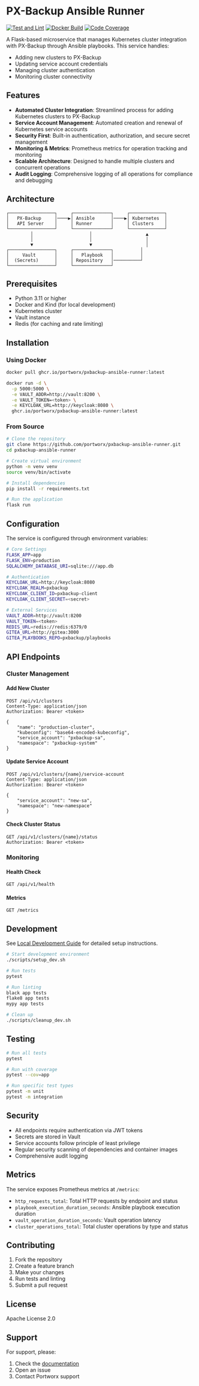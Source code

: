 # PX-Backup Ansible Runner

[![Test and Lint](https://github.com/portworx/pxbackup-ansible-runner/actions/workflows/test.yml/badge.svg)](https://github.com/portworx/pxbackup-ansible-runner/actions/workflows/test.yml)
[![Docker Build](https://github.com/portworx/pxbackup-ansible-runner/actions/workflows/docker.yml/badge.svg)](https://github.com/portworx/pxbackup-ansible-runner/actions/workflows/docker.yml)
[![Code Coverage](https://codecov.io/gh/portworx/pxbackup-ansible-runner/branch/main/graph/badge.svg)](https://codecov.io/gh/portworx/pxbackup-ansible-runner)

A Flask-based microservice that manages Kubernetes cluster integration with PX-Backup through Ansible playbooks. This service handles:
- Adding new clusters to PX-Backup
- Updating service account credentials
- Managing cluster authentication
- Monitoring cluster connectivity

## Features

- **Automated Cluster Integration**: Streamlined process for adding Kubernetes clusters to PX-Backup
- **Service Account Management**: Automated creation and renewal of Kubernetes service accounts
- **Security First**: Built-in authentication, authorization, and secure secret management
- **Monitoring & Metrics**: Prometheus metrics for operation tracking and monitoring
- **Scalable Architecture**: Designed to handle multiple clusters and concurrent operations
- **Audit Logging**: Comprehensive logging of all operations for compliance and debugging

## Architecture

```
┌─────────────────┐     ┌──────────────┐     ┌─────────────┐
│   PX-Backup     │────▶│ Ansible      │────▶│ Kubernetes  │
│   API Server    │     │ Runner       │     │ Clusters    │
└─────────────────┘     └──────────────┘     └─────────────┘
         │                     │                    ▲
         │                     │                    │
         ▼                     ▼                    │
┌─────────────────┐     ┌──────────────┐          │
│     Vault       │     │   Playbook   │          │
│  (Secrets)      │     │ Repository   │──────────┘
└─────────────────┘     └──────────────┘
```

## Prerequisites

- Python 3.11 or higher
- Docker and Kind (for local development)
- Kubernetes cluster
- Vault instance
- Redis (for caching and rate limiting)

## Installation

### Using Docker

```bash
docker pull ghcr.io/portworx/pxbackup-ansible-runner:latest

docker run -d \
  -p 5000:5000 \
  -e VAULT_ADDR=http://vault:8200 \
  -e VAULT_TOKEN=<token> \
  -e KEYCLOAK_URL=http://keycloak:8080 \
  ghcr.io/portworx/pxbackup-ansible-runner:latest
```

### From Source

```bash
# Clone the repository
git clone https://github.com/portworx/pxbackup-ansible-runner.git
cd pxbackup-ansible-runner

# Create virtual environment
python -m venv venv
source venv/bin/activate

# Install dependencies
pip install -r requirements.txt

# Run the application
flask run
```

## Configuration

The service is configured through environment variables:

```bash
# Core Settings
FLASK_APP=app
FLASK_ENV=production
SQLALCHEMY_DATABASE_URI=sqlite:///app.db

# Authentication
KEYCLOAK_URL=http://keycloak:8080
KEYCLOAK_REALM=pxbackup
KEYCLOAK_CLIENT_ID=pxbackup-client
KEYCLOAK_CLIENT_SECRET=<secret>

# External Services
VAULT_ADDR=http://vault:8200
VAULT_TOKEN=<token>
REDIS_URL=redis://redis:6379/0
GITEA_URL=http://gitea:3000
GITEA_PLAYBOOKS_REPO=pxbackup/playbooks
```

## API Endpoints

### Cluster Management

#### Add New Cluster
```http
POST /api/v1/clusters
Content-Type: application/json
Authorization: Bearer <token>

{
    "name": "production-cluster",
    "kubeconfig": "base64-encoded-kubeconfig",
    "service_account": "pxbackup-sa",
    "namespace": "pxbackup-system"
}
```

#### Update Service Account
```http
POST /api/v1/clusters/{name}/service-account
Content-Type: application/json
Authorization: Bearer <token>

{
    "service_account": "new-sa",
    "namespace": "new-namespace"
}
```

#### Check Cluster Status
```http
GET /api/v1/clusters/{name}/status
Authorization: Bearer <token>
```

### Monitoring

#### Health Check
```http
GET /api/v1/health
```

#### Metrics
```http
GET /metrics
```

## Development

See [Local Development Guide](docs/local_development.md) for detailed setup instructions.

```bash
# Start development environment
./scripts/setup_dev.sh

# Run tests
pytest

# Run linting
black app tests
flake8 app tests
mypy app tests

# Clean up
./scripts/cleanup_dev.sh
```

## Testing

```bash
# Run all tests
pytest

# Run with coverage
pytest --cov=app

# Run specific test types
pytest -m unit
pytest -m integration
```

## Security

- All endpoints require authentication via JWT tokens
- Secrets are stored in Vault
- Service accounts follow principle of least privilege
- Regular security scanning of dependencies and container images
- Comprehensive audit logging

## Metrics

The service exposes Prometheus metrics at `/metrics`:

- `http_requests_total`: Total HTTP requests by endpoint and status
- `playbook_execution_duration_seconds`: Ansible playbook execution duration
- `vault_operation_duration_seconds`: Vault operation latency
- `cluster_operations_total`: Total cluster operations by type and status

## Contributing

1. Fork the repository
2. Create a feature branch
3. Make your changes
4. Run tests and linting
5. Submit a pull request

## License

Apache License 2.0

## Support

For support, please:
1. Check the [documentation](docs/)
2. Open an issue
3. Contact Portworx support

